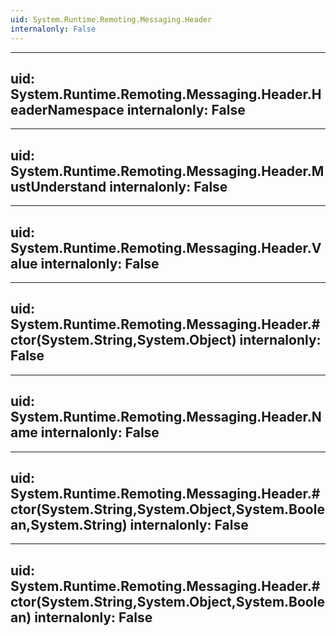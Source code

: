 ```yaml
---
uid: System.Runtime.Remoting.Messaging.Header
internalonly: False
---
```


---
uid: System.Runtime.Remoting.Messaging.Header.HeaderNamespace
internalonly: False
---

---
uid: System.Runtime.Remoting.Messaging.Header.MustUnderstand
internalonly: False
---

---
uid: System.Runtime.Remoting.Messaging.Header.Value
internalonly: False
---

---
uid: System.Runtime.Remoting.Messaging.Header.#ctor(System.String,System.Object)
internalonly: False
---

---
uid: System.Runtime.Remoting.Messaging.Header.Name
internalonly: False
---

---
uid: System.Runtime.Remoting.Messaging.Header.#ctor(System.String,System.Object,System.Boolean,System.String)
internalonly: False
---

---
uid: System.Runtime.Remoting.Messaging.Header.#ctor(System.String,System.Object,System.Boolean)
internalonly: False
---
